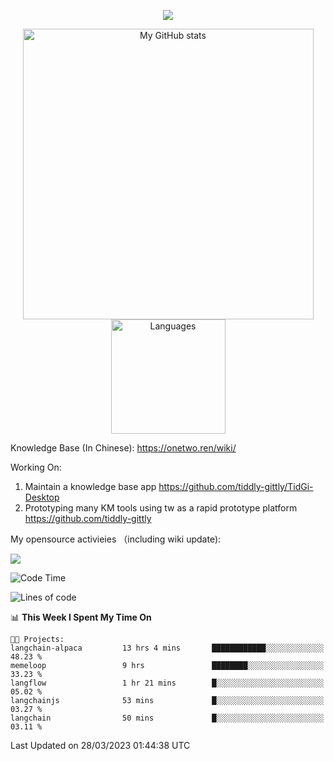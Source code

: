 <a href="https://github.com/linonetwo">
    <p align="center">
        <img src="https://github-profile-trophy.vercel.app/?username=linonetwo&column=7&theme=onedark"/>
    </p>
</a>
<a align="center" href="https://github.com/linonetwo">
  <p align="center">
    <img src="https://github-readme-stats.vercel.app/api?username=linonetwo&show_icons=true&count_private=true" alt="My GitHub stats" width="465"/>
    <img src="https://github-readme-stats.vercel.app/api/top-langs/?username=linonetwo&layout=compact&langs_count=10" alt="Languages" height="183">
  </p>
</a>

Knowledge Base (In Chinese): https://onetwo.ren/wiki/

Working On: 

1. Maintain a knowledge base app https://github.com/tiddly-gittly/TidGi-Desktop
1. Prototyping many KM tools using tw as a rapid prototype platform https://github.com/tiddly-gittly

My opensource activieies （including wiki update):

![](https://visitor-badge.glitch.me/badge?page_id=linonetwo.linonetwo)

<!--START_SECTION:waka-->
![Code Time](http://img.shields.io/badge/Code%20Time-1%2C642%20hrs%2029%20mins-blue)

![Lines of code](https://img.shields.io/badge/From%20Hello%20World%20I%27ve%20Written-46.5%20million%20lines%20of%20code-blue)

📊 **This Week I Spent My Time On** 

```text
🐱‍💻 Projects: 
langchain-alpaca         13 hrs 4 mins       ████████████░░░░░░░░░░░░░   48.23 % 
memeloop                 9 hrs               ████████░░░░░░░░░░░░░░░░░   33.23 % 
langflow                 1 hr 21 mins        █░░░░░░░░░░░░░░░░░░░░░░░░   05.02 % 
langchainjs              53 mins             █░░░░░░░░░░░░░░░░░░░░░░░░   03.27 % 
langchain                50 mins             █░░░░░░░░░░░░░░░░░░░░░░░░   03.11 % 
```


 Last Updated on 28/03/2023 01:44:38 UTC
<!--END_SECTION:waka-->
